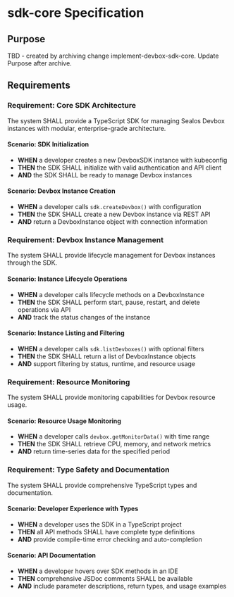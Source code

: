 # sdk-core Specification

## Purpose
TBD - created by archiving change implement-devbox-sdk-core. Update Purpose after archive.
## Requirements
### Requirement: Core SDK Architecture
The system SHALL provide a TypeScript SDK for managing Sealos Devbox instances with modular, enterprise-grade architecture.

#### Scenario: SDK Initialization
- **WHEN** a developer creates a new DevboxSDK instance with kubeconfig
- **THEN** the SDK SHALL initialize with valid authentication and API client
- **AND** the SDK SHALL be ready to manage Devbox instances

#### Scenario: Devbox Instance Creation
- **WHEN** a developer calls `sdk.createDevbox()` with configuration
- **THEN** the SDK SHALL create a new Devbox instance via REST API
- **AND** return a DevboxInstance object with connection information

### Requirement: Devbox Instance Management
The system SHALL provide lifecycle management for Devbox instances through the SDK.

#### Scenario: Instance Lifecycle Operations
- **WHEN** a developer calls lifecycle methods on a DevboxInstance
- **THEN** the SDK SHALL perform start, pause, restart, and delete operations via API
- **AND** track the status changes of the instance

#### Scenario: Instance Listing and Filtering
- **WHEN** a developer calls `sdk.listDevboxes()` with optional filters
- **THEN** the SDK SHALL return a list of DevboxInstance objects
- **AND** support filtering by status, runtime, and resource usage

### Requirement: Resource Monitoring
The system SHALL provide monitoring capabilities for Devbox resource usage.

#### Scenario: Resource Usage Monitoring
- **WHEN** a developer calls `devbox.getMonitorData()` with time range
- **THEN** the SDK SHALL retrieve CPU, memory, and network metrics
- **AND** return time-series data for the specified period

### Requirement: Type Safety and Documentation
The system SHALL provide comprehensive TypeScript types and documentation.

#### Scenario: Developer Experience with Types
- **WHEN** a developer uses the SDK in a TypeScript project
- **THEN** all API methods SHALL have complete type definitions
- **AND** provide compile-time error checking and auto-completion

#### Scenario: API Documentation
- **WHEN** a developer hovers over SDK methods in an IDE
- **THEN** comprehensive JSDoc comments SHALL be available
- **AND** include parameter descriptions, return types, and usage examples

